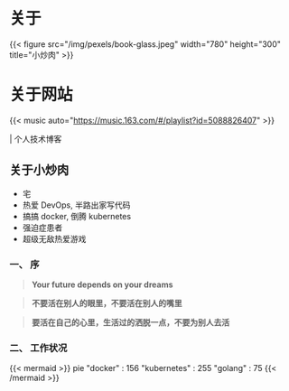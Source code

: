 # 关于



{{< figure src="/img/pexels/book-glass.jpeg" width="780" height="300" title="小炒肉" >}}


# 关于网站


{{< music auto="https://music.163.com/#/playlist?id=5088826407" >}}

| 个人技术博客


## 关于小炒肉

* 宅
* 热爱 DevOps, 半路出家写代码
* 搞搞 docker, 倒腾 kubernetes
* 强迫症患者
* 超级无敌热爱游戏


### 一、 序

> **Your future depends on your dreams**

> **不要活在别人的眼里，不要活在别人的嘴里**

> **要活在自己的心里，生活过的洒脱一点，不要为别人去活**


### 二、 工作状况


{{< mermaid >}}
pie
    "docker" : 156
    "kubernetes" : 255
    "golang" : 75
{{< /mermaid >}}


